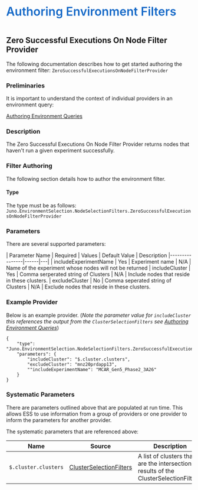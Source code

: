﻿<div style="font-size:24pt;font-weight:600;color:#1569C7">Authoring Environment Filters</div>
<br/>

## Zero Successful Executions On Node Filter Provider

The following documentation describes how to get started authoring the environment filter:
`ZeroSuccessfulExecutionsOnNodeFilterProvider`

### Preliminaries
It is important to understand the context of individual providers in an environment query:  

[Authoring Environment Queries](./Authoring-EnvironmentQueries.md)

### Description
The Zero Successful Executions On Node Filter Provider returns nodes that haven't run a given experiment successfully.


### Filter Authoring
The following section details how to author the environment filter.

#### Type
The type must be as follows: `Juno.EnvironmentSelection.NodeSelectionFilters.ZeroSuccessfulExecutionsOnNodeFilterProvider`

### Parameters
There are several supported parameters:

| Parameter Name | Required | Values | Default Value | Description
|----------------|------|---|
| includeExperimentName | Yes | Experiment name | N/A | Name of the experiment whose nodes will not be returned
| includeCluster | Yes | Comma serperated string of Clusters | N/A | Include nodes that reside in these clusters.
| excludeCluster | No | Comma seperated string of Clusters | N/A | Exclude nodes that reside in these clusters. 

### Example Provider
Below is an example provider. (_Note the parameter value for `includeCluster` this references the output from the
`ClusterSelectionFilters` see [Authoring Environment Queries](./Authoring-EnvironmentQueries.md)_)

```
{
    "type": "Juno.EnvironmentSelection.NodeSelectionFilters.ZeroSuccessfulExecutionsOnNodeFilterProvider",
    "parameters": {
        "includeCluster": "$.cluster.clusters",
        "excludeCluster": "mnz20prdapp13",
        ""includeExperimentName": "MCAR_Gen5_Phase2_3A26"
    }
}
```

### Systematic Parameters
There are parameters outlined above that are populated at run time. This allows ESS to use information from a group
of providers or one provider to inform the parameters for another provider. 

The systematic parameters that are referenced above:

| Name | Source | Description
----|-----|-----
`$.cluster.clusters` | [ClusterSelectionFilters](./Authoring-EnvironmentQueries.md) | A list of clusters that are the intersection results of the ClusterSelectionFilters.
